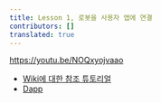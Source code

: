 ```yaml
---
title: Lesson 1, 로봇을 사용자 앱에 연결
contributors: []
translated: true
---
```


https://youtu.be/NOQxyojvaao

- [Wiki에 대한 참조 튜토리얼](https://wiki.robonomics.network/docs/get-weather-on-fuji-mountain/)
- [Dapp](https://dapp.robonomics.network/#/)

